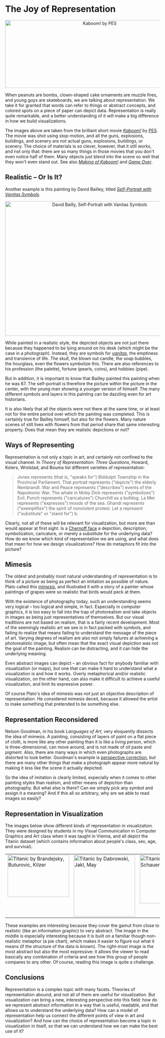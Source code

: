 # The Joy of Representation

<p align="center"><img title="Kaboom! by PES" src="https://media.eagereyes.org/media/attachments/kaboom.jpg" alt="Kaboom! by PES" width="600" height="221" /></p>

When peanuts are bombs, clown-shaped cake ornaments are muzzle fires, and young guys are skateboards, we are talking about representation. We take it for granted that words can refer to things or abstract concepts, and colored spots on a piece of paper can depict data. Representation is really quite remarkable, and a better understanding of it will make a big difference in how we build visualizations.

The images above are taken from the brilliant short movie <a href="http://www.eatpes.com/kaboom.html"><em>Kaboom!</em></a> by <a href="http://eatpes.com/">PES</a>. The movie was shot using stop-motion, and all the guns, explosions, buildings, and scenery are not actual guns, explosions, buildings, or scenery. The choice of materials is so clever, however, that it still works, and not only that: there are so many things in those movies that you don't even notice half of them. Many objects just blend into the scene so well that they won't even stand out. See also <em><a href="http://eatpes.com/makingofkaboom.html">Making of Kaboom!</a></em> and <em><a href="http://eatpes.com/game_over.html">Game Over</a></em>.

## Realistic – Or Is It?

Another example is this painting by David Bailley, titled <em><a href="http://www.wga.hu/frames-e.html?/html/b/bailly/selfport.html">Self-Portrait with Vanitas Symbols</a></em>.

<p align="center"><img title="David Bailly, Self-Portrait with Vanitas Symbols" src="https://media.eagereyes.org/media/attachments/BaillyVanitas.jpg" alt="David Bailly, Self-Portrait with Vanitas Symbols" width="600" height="438" /></p>

While painted in a realistic style, the depicted objects are not just there because they happened to be lying around on his desk (which might be the case in a photograph). Instead, they are symbols for <em><a href="http://en.wikipedia.org/wiki/Vanitas">vanitas</a></em>, the emptiness and transience of life. The skull, the blown out candle, the soap bubbles, the hourglass, even the flowers symbolize this. There are also references to his profession (the palette), fortune (pearls, coins), and hobbies (pipe).

But in addition, it is important to know that Bailley painted this painting when he was 67. The self-portrait is therefore the picture within the picture in the center, with the young man showing a younger version of himself. The many different symbols and layers in this painting can be dazzling even for art historians.

It is also likely that all the objects were not there at the same time, or at least not for the entire period over which the painting was completed. This is certainly true for Bailley himself, but also for the flowers. Many nature scenes of still lives with flowers from that period share that same interesting property. Does that mean they are realistic depictions or not?

## Ways of Representing

Representation is not only a topic in art, and certainly not confined to the visual channel. In <em>Theory of Representation: Three Questions</em>, Howard, Kolers, Wrolstad, and Bouma list different varieties of representation:

>	Jones represents (that is, "speaks for") Biddulph Township in the Provincial Parliament.
>	That portrait represents ("depicts") the elderly Rembrandt.
>	War and Peace represents ("describes") events of the Napoleonic War.
>	The whale in Moby Dick represents ("symbolizes") Evil.
>	Punch represents ("caricatures") Churchill as a bulldog.
>	La Mer represents ("expresses") moods of the sea.
>	Ghandi represents ("exemplifies") the spirit of nonviolent protest.
>	Let a represent ("substitute" or "stand for") b.

Clearly, not all of these will be relevant for visualization, but more are than would appear at first sight. Is a <a href="/blog/2007/chernoff-faces">Chernoff face</a> a depiction, description, symbolization, caricature, or merely a substitute for the underlying data? How do we know which kind of representation we are using, and what does that mean for how we design visualizations? How do metaphors fit into the picture?

## Mimesis

The oldest and probably most natural understanding of representation is to think of a picture as being as perfect an imitation as possible of nature. Plato called this <em><a href="http://en.wikipedia.org/wiki/Mimesis">mimesis</a></em>, and illustrated it with a story of a painter whose paintings of grapes were so realistic that birds would peck at them.

With the existence of photography today, such an understanding seems very logical – too logical and simple, in fact. Especially in computer graphics, it is too easy to fall into the trap of photorealism and take objects in images as being just representatives of themselves. But our visual traditions are not based on realism, that is a fairly recent development. Most of the seemingly realistic art we see is in fact packed with symbols, and failing to realize that means failing to understand the message of the piece of art. Varying degrees of realism are also not simply failures at achieving a photorealistic image, but often mean that the exact visual depiction was not the goal of the painting. Realism can be distracting, and it can hide the underlying meaning.

Even abstract images can depict – an obvious fact for anybody familiar with visualization (or maps), but one that can make it hard to understand what a visualization is and how it works. Overly metaphorical and/or realistic visualization, on the other hand, can also make it difficult to achieve a useful visualization, and limit its expressive power.

Of course Plato's idea of mimesis was not just an objective description of representation. He considered mimesis deceit, because it allowed the artist to make something that pretended to be something else.

## Representation Reconsidered

Nelson Goodman, in his book <em>Languages of Art</em>, very eloquently dissects the idea of mimesis. A painting, consisting of layers of paint on a flat piece of cloth, is more like any other painting than it is like a living person, which is three-dimensional, can move around, and is not made of oil paste and pigment. Also, there are many ways in which even photographs are distorted to look better. Goodman's example is <a href="http://en.wikipedia.org/wiki/Perspective_correction">perspective correction</a>, but there are many other things that make a photograph appear more natural by making it less like the scene it actually depicted.

So the idea of imitation is clearly limited, especially when it comes to other painting styles than realism, and other means of depiction than photography. But what else is there? Can we simply pick any symbol and assign it a meaning? And if this all so arbitrary, why are we able to read images so easily?

## Representation in Visualization

The images below show different kinds of representation in visualization. They were designed by students in my Visual Communication in Computer Graphics and Art class when it was taught in Vienna, and all depict the Titanic dataset (which contains information about people's class, sex, age, and survival).

<table width="100%" border="0">
<tbody>
<tr valign="top">
<td><img title="Titanic by Brandejsky, Buturovic, Kilzer" src="https://media.eagereyes.org/media/LVA/BestOf/Titanic_Brandejsky_Buturovic_Kilzer.jpg" alt="Titanic by Brandejsky, Buturovic, Kilzer" width="200" height="137" /></td>
<td><img title="Titanic by Dabrowski, Jakl, May" src="https://media.eagereyes.org/media/LVA/BestOf/Titanic_Dabrowski_Jakl_May.png" alt="Titanic by Dabrowski, Jakl, May" width="199" height="200" /></td>
<td><img title="Titanic by Cech, Schauer, Scholz" src="https://media.eagereyes.org/media/LVA/BestOf/Titanic_Cech_Schauer_Scholz.png" alt="Titanic by Cech, Schauer, Scholz" width="200" height="158" /></td>
</tr>
</tbody>
</table>

These examples are interesting because they cover the gamut from close to realistic (like an information graphic) to very abstract. The image in the middle is especially interesting because it is built on a familiar though non-realistic metaphor (a pie chart), which makes it easier to figure out what it means (if the structure of the data is known). The right-most image is the most abstract but also the most expressive: it allows the viewer to read basically any combination of criteria and see how this group of people compares to any other. Of course, reading this image is quite a challenge.

## Conclusions

Representation is a complex topic with many facets. Theories of representation abound, and not all of them are useful for visualization. But visualization can bring a new, interesting perspective into this field: how do we represent abstract information in a way that is useful, readable, and that allows us to understand the underlying data? How can a model of representation help us connect the different points of view in art and visualization? And how can the choice of representation become a topic in visualization in itself, so that we can understand how we can make the best use of it?

